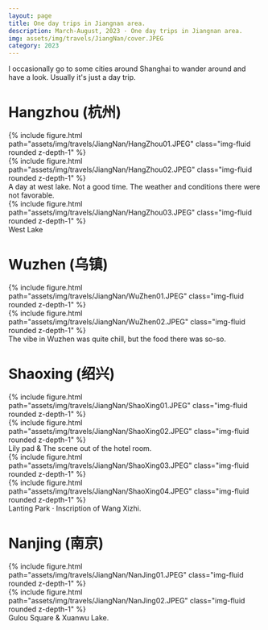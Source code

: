 ```yaml
---
layout: page
title: One day trips in Jiangnan area.
description: March-August, 2023 · One day trips in Jiangnan area.
img: assets/img/travels/JiangNan/cover.JPEG
category: 2023
---
```


I occasionally go to some cities around Shanghai to wander around and have a look. Usually it's just a day trip.

# Hangzhou (杭州)

<div class="row justify-content-sm-center">
    <div class="col-sm mt-3 mt-md-0">
        {% include figure.html path="assets/img/travels/JiangNan/HangZhou01.JPEG" class="img-fluid rounded z-depth-1" %}
    </div>
    <div class="col-sm mt-3 mt-md-0">
        {% include figure.html path="assets/img/travels/JiangNan/HangZhou02.JPEG" class="img-fluid rounded z-depth-1" %}
    </div>
</div>
<div class="caption">
    A day at west lake. Not a good time. The weather and conditions there were not favorable.
</div>

<div class="row">
    <div class="col-sm mt-3 mt-md-0">
        {% include figure.html path="assets/img/travels/JiangNan/HangZhou03.JPEG" class="img-fluid rounded z-depth-1" %}
    </div>
</div>
<div class="caption">
    West Lake
</div>

# Wuzhen (乌镇)

<div class="row justify-content-sm-center">
    <div class="col-sm-4 mt-3 mt-md-0">
        {% include figure.html path="assets/img/travels/JiangNan/WuZhen01.JPEG" class="img-fluid rounded z-depth-1" %}
    </div>
    <div class="col-sm-8 mt-3 mt-md-0">
        {% include figure.html path="assets/img/travels/JiangNan/WuZhen02.JPEG" class="img-fluid rounded z-depth-1" %}
    </div>
</div>
<div class="caption">
    The vibe in Wuzhen was quite chill, but the food there was so-so.
</div>

# Shaoxing (绍兴)

<div class="row">
    <div class="col-sm mt-3 mt-md-0">
        {% include figure.html path="assets/img/travels/JiangNan/ShaoXing01.JPEG" class="img-fluid rounded z-depth-1" %}
    </div>
    <div class="col-sm mt-3 mt-md-0">
        {% include figure.html path="assets/img/travels/JiangNan/ShaoXing02.JPEG" class="img-fluid rounded z-depth-1" %}
    </div>
</div>
<div class="caption">
        Lily pad & The scene out of the hotel room.
</div>

<div class="row justify-content-sm-center">
    <div class="col-sm-8 mt-3 mt-md-0">
        {% include figure.html path="assets/img/travels/JiangNan/ShaoXing03.JPEG" class="img-fluid rounded z-depth-1" %}
    </div>
    <div class="col-sm-4 mt-3 mt-md-0">
        {% include figure.html path="assets/img/travels/JiangNan/ShaoXing04.JPEG" class="img-fluid rounded z-depth-1" %}
    </div>
</div>
<div class="caption">
    Lanting Park · Inscription of Wang Xizhi.
</div>

# Nanjing (南京)

<div class="row">
    <div class="col-sm mt-3 mt-md-0">
        {% include figure.html path="assets/img/travels/JiangNan/NanJing01.JPEG" class="img-fluid rounded z-depth-1" %}
    </div>
    <div class="col-sm mt-3 mt-md-0">
        {% include figure.html path="assets/img/travels/JiangNan/NanJing02.JPEG" class="img-fluid rounded z-depth-1" %}
    </div>
</div>
<div class="caption">
    Gulou Square & Xuanwu Lake.
</div>